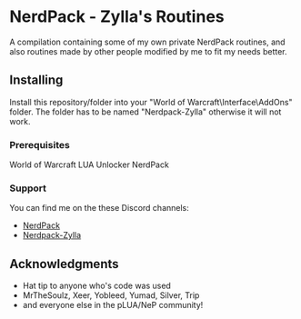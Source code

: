 # NerdPack - Zylla's Routines

A compilation containing some of my own private NerdPack routines, and also routines made by other people modified by me to fit my needs better.

## Installing

Install this repository/folder into your "World of Warcraft\Interface\AddOns\" folder.
The folder has to be named "Nerdpack-Zylla" otherwise it will not work.

### Prerequisites

World of Warcraft
LUA Unlocker
NerdPack

### Support

You can find me on the these Discord channels:
* [NerdPack](https://discord.gg/UU3dQkJ)
* [Nerdpack-Zylla](https://discord.gg/jhq3jU5)

## Acknowledgments

* Hat tip to anyone who's code was used
* MrTheSoulz, Xeer, Yobleed, Yumad, Silver, Trip
* and everyone else in the pLUA/NeP community!